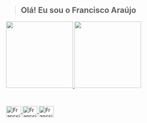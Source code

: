 > ## Olá! Eu sou o Francisco Araújo

<!--
Visite devicons para pegar os ícones das suas linguagens de programação.
-->

<div>
  <a href="https://github.com/FRANCISCOaraujoSILVA">
  <img height="180em" src="https://github-readme-stats.vercel.app/api?username=FRANCISCOaraujoSILVA&show_icons=true&theme=dark&include_all_commits=true&count_private=true"/>
   <img height="180em" src="https://github-readme-stats.vercel.app/api/top-langs/?username=FRANCISCOaraujoSILVA&layout=compact&langs_count=16&theme=dark"/>
</div>

  ##
  
<div style="display: inline_block"><br>
  <img align="center" alt="Francsico-Python" height="30" width="40" src="https://cdn.jsdelivr.net/gh/devicons/devicon/icons/python/python-original.svg" />
  <img align="center" alt="Francsico-Python" height="30" width="40" src="https://cdn.jsdelivr.net/gh/devicons/devicon/icons/matlab/matlab-original.svg" />
  <img align="center" alt="Francsico-Python" height="30" width="40" src="https://cdn.jsdelivr.net/gh/devicons/devicon/icons/html5/html5-original.svg" />
          
  
  
